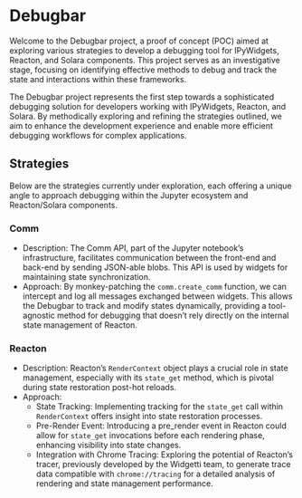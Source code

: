 # Debugbar

<!-- WARNING: THIS FILE WAS AUTOGENERATED! DO NOT EDIT! -->

Welcome to the Debugbar project, a proof of concept (POC) aimed at
exploring various strategies to develop a debugging tool for IPyWidgets,
Reacton, and Solara components. This project serves as an investigative
stage, focusing on identifying effective methods to debug and track the
state and interactions within these frameworks.

The Debugbar project represents the first step towards a sophisticated
debugging solution for developers working with IPyWidgets, Reacton, and
Solara. By methodically exploring and refining the strategies outlined,
we aim to enhance the development experience and enable more efficient
debugging workflows for complex applications.

## Strategies

Below are the strategies currently under exploration, each offering a
unique angle to approach debugging within the Jupyter ecosystem and
Reacton/Solara components.

### Comm

- Description: The Comm API, part of the Jupyter notebook’s
  infrastructure, facilitates communication between the front-end and
  back-end by sending JSON-able blobs. This API is used by widgets for
  maintaining state synchronization.
- Approach: By monkey-patching the `comm.create_comm` function, we can
  intercept and log all messages exchanged between widgets. This allows
  the Debugbar to track and modify states dynamically, providing a
  tool-agnostic method for debugging that doesn’t rely directly on the
  internal state management of Reacton.

### Reacton

- Description: Reacton’s `RenderContext` object plays a crucial role in
  state management, especially with its `state_get` method, which is
  pivotal during state restoration post-hot reloads.
- Approach:
  - State Tracking: Implementing tracking for the `state_get` call
    within `RenderContext` offers insight into state restoration
    processes.
  - Pre-Render Event: Introducing a pre_render event in Reacton could
    allow for `state_get` invocations before each rendering phase,
    enhancing visibility into state changes.
  - Integration with Chrome Tracing: Exploring the potential of
    Reacton’s tracer, previously developed by the Widgetti team, to
    generate trace data compatible with `chrome://tracing` for a
    detailed analysis of rendering and state management performance.
